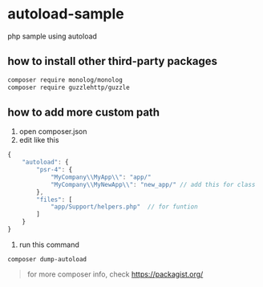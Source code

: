 # autoload-sample
php sample using autoload


## how to install other third-party packages
```bash
composer require monolog/monolog
composer require guzzlehttp/guzzle
```


## how to add more custom path
1. open composer.json
2. edit like this

```javascript
{
    "autoload": {
        "psr-4": {
            "MyCompany\\MyApp\\": "app/"
            "MyCompany\\MyNewApp\\": "new_app/" // add this for class
        },
        "files": [
            "app/Support/helpers.php"  // for funtion
        ]
    }
}
```
1. run this command


```shell
composer dump-autoload
```

> for more composer info, check https://packagist.org/
